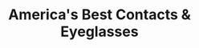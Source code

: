 ---
title: "America's Best Contacts & Eyeglasses"
url: /tonawanda/americas-best-contacts-and-eyeglasses/
shop: optician
---